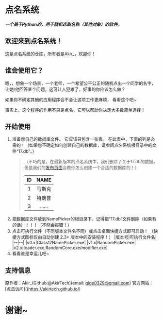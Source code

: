 # 点名系统

***一个基于Python的，用于随机选取名称（其他对象）的软件。***

## 欢迎来到点名系统！

这是点名系统的仓库，所有者是Akir_，欢迎你！

## 谁会使用它？

嗯，，想象一个场景，一个老师，一个希望公平公正的随机点出一个同学的名字，让她/他回答某个问题，这可让人犯难了，好事的你应该怎么做？

如果你不确定其他的应用程序会不会让这项工作更麻烦， 看看这个吧~

事实上，这个程序的作用不只是点名，它可以帮助你决定大多数简单选择！

## 开始使用

1. 准备您自己的数据库文件。
  它应该只包含一张表。
  在此表中，下面的列是必需的！（如果您不确定如何创建自己的数据库，请参阅点名系统根目录中的文件“17.db”。）
   > （不巧的是，在最新版本的点名系统中，我们删除了关于17.db的数据，但是我们的[发布页面](https://github.com/AkirTech/NamePicker/releases/tag/v2.3)会教你怎么创建一个合适的数据库的！）
   > 
   > |ID|NAME|
   > |:--:|:--:|
   > |1|马斯克|
   > |2|特朗普|
   > |3|......|
2. 把数据库文件放到NamePicker的根目录下，记得把“17.db”文件删除（如果有的话）！！！（不然会报错！）
3. 点击可执行文件（不同版本文件名不同）或点击桌面快捷方式即可启动！ （快捷方式图标仅由自动创建
2.3+ 版本中的安装程序！）
   |版本号|可执行文件名|
   |--|--|
   |v0.x|Class17NamePicker.exe|
   |v1.x|RandomPicker.exe|
   |v2.x|loader.exe,RandomCore.exe/modifier.exe|
4. 看看谁是幸运儿吧~

## 支持信息

原作者：Akir_(Github:@AkirTech)(email: qige0329@gmail.com)
官方网站：[点击访问]((https://akirtech.github.io/)

# 谢谢~
